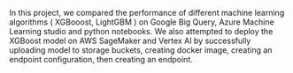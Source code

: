 
In this project, we compared  the performance of different machine learning algorithms ( XGBooost, LightGBM ) on Google Big Query, Azure Machine Learning studio and python notebooks. We also attempted to deploy the XGBoost model on AWS SageMaker and Vertex AI by successfully uploading model to storage buckets, creating docker image, creating an endpoint configuration, then creating an endpoint.
